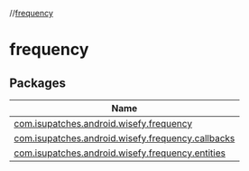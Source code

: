//[frequency](index.md)

# frequency

## Packages

| Name |
|---|
| [com.isupatches.android.wisefy.frequency](frequency/com.isupatches.android.wisefy.frequency/index.md) |
| [com.isupatches.android.wisefy.frequency.callbacks](frequency/com.isupatches.android.wisefy.frequency.callbacks/index.md) |
| [com.isupatches.android.wisefy.frequency.entities](frequency/com.isupatches.android.wisefy.frequency.entities/index.md) |
